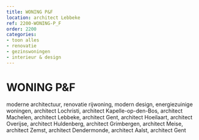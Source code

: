 ```yaml
---
title: WONING P&F
location: architect Lebbeke
ref: 2200-WONING-P_F
order: 2200
categories:
- toon alles
- renovatie
- gezinswoningen
- interieur & design
---
```

# WONING P&F

moderne architectuur, renovatie rijwoning, modern design, energiezuinige woningen, architect Lochristi, architect Kapelle-op-den-Bos, architect Machelen, architect Lebbeke, architect Gent, architect Hoeilaart, architect Overijse, architect Huldenberg, architect Grimbergen, architect Meise, architect Zemst, architect Dendermonde, architect Aalst, architect Gent